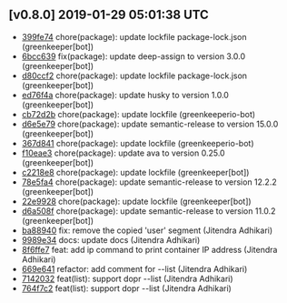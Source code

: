 ## [v0.8.0] 2019-01-29 05:01:38 UTC

- [399fe74](https://github.com/crazyfactory/docker-project-cli/commit/399fe74) chore(package): update lockfile package-lock.json (greenkeeper[bot])
- [6bcc639](https://github.com/crazyfactory/docker-project-cli/commit/6bcc639) fix(package): update deep-assign to version 3.0.0 (greenkeeper[bot])
- [d80ccf2](https://github.com/crazyfactory/docker-project-cli/commit/d80ccf2) chore(package): update lockfile package-lock.json (greenkeeper[bot])
- [ed76f4a](https://github.com/crazyfactory/docker-project-cli/commit/ed76f4a) chore(package): update husky to version 1.0.0 (greenkeeper[bot])
- [cb72d2b](https://github.com/crazyfactory/docker-project-cli/commit/cb72d2b) chore(package): update lockfile (greenkeeperio-bot)
- [d6e5e79](https://github.com/crazyfactory/docker-project-cli/commit/d6e5e79) chore(package): update semantic-release to version 15.0.0 (greenkeeper[bot])
- [367d841](https://github.com/crazyfactory/docker-project-cli/commit/367d841) chore(package): update lockfile (greenkeeperio-bot)
- [f10eae3](https://github.com/crazyfactory/docker-project-cli/commit/f10eae3) chore(package): update ava to version 0.25.0 (greenkeeper[bot])
- [c2218e8](https://github.com/crazyfactory/docker-project-cli/commit/c2218e8) chore(package): update lockfile (greenkeeper[bot])
- [78e5fa4](https://github.com/crazyfactory/docker-project-cli/commit/78e5fa4) chore(package): update semantic-release to version 12.2.2 (greenkeeper[bot])
- [22e9928](https://github.com/crazyfactory/docker-project-cli/commit/22e9928) chore(package): update lockfile (greenkeeper[bot])
- [d6a508f](https://github.com/crazyfactory/docker-project-cli/commit/d6a508f) chore(package): update semantic-release to version 11.0.2 (greenkeeper[bot])
- [ba88940](https://github.com/crazyfactory/docker-project-cli/commit/ba88940) fix: remove the copied 'user' segment (Jitendra Adhikari)
- [9989e34](https://github.com/crazyfactory/docker-project-cli/commit/9989e34) docs: update docs (Jitendra Adhikari)
- [8f6ffe7](https://github.com/crazyfactory/docker-project-cli/commit/8f6ffe7) feat: add ip command to print container IP address (Jitendra Adhikari)
- [669e641](https://github.com/crazyfactory/docker-project-cli/commit/669e641) refactor: add comment for --list (Jitendra Adhikari)
- [7142032](https://github.com/crazyfactory/docker-project-cli/commit/7142032) feat(list): support dopr --list (Jitendra Adhikari)
- [764f7c2](https://github.com/crazyfactory/docker-project-cli/commit/764f7c2) feat(list): support dopr --list (Jitendra Adhikari)

